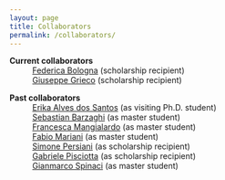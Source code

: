 ```yaml
---
layout: page
title: Collaborators
permalink: /collaborators/
---
```


<dl>
    <dt><strong>Current collaborators</strong></dt>
    <dd><a href="https://github.com/federicabologna/">Federica Bologna</a> (scholarship recipient)</dd>
    <dd><a href="https://github.com/giuseppegrieco/">Giuseppe Grieco</a> (scholarship recipient)</dd>
</dl>

<dl>
    <dt><strong>Past collaborators</strong></dt>
    <dd><a href="https://bv.fapesp.br/pt/pesquisador/48322/erika-alves-dos-santos/">Erika Alves dos Santos</a> (as visiting Ph.D. student)</dd>
    <dd><a href="https://www.unibo.it/sitoweb/sebastian.barzaghi2/en">Sebastian Barzaghi</a> (as master student)</dd>
    <dd><a href="https://github.com/mangiafrangette">Francesca Mangialardo</a> (as master student)</dd>
    <dd><a href="https://github.com/FabioMariani">Fabio Mariani</a> (as master student)</dd>
    <dd><a href="https://github.com/iosonopersia/">Simone Persiani</a> (as scholarship recipient)</dd>
    <dd><a href="https://github.com/GabrielePisciotta">Gabriele Pisciotta</a> (as scholarship recipient)</dd>
    <dd><a href="https://github.com/gspinaci">Gianmarco Spinaci</a> (as master student)</dd>
</dl>
